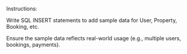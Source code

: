 Instructions:

Write SQL INSERT statements to add sample data for User, Property, Booking, etc.

Ensure the sample data reflects real-world usage (e.g., multiple users, bookings, payments).